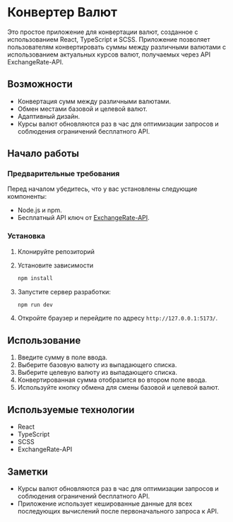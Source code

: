# Конвертер Валют

Это простое приложение для конвертации валют, созданное с использованием React, TypeScript и SCSS. Приложение позволяет пользователям конвертировать суммы между различными валютами с использованием актуальных курсов валют, получаемых через API ExchangeRate-API.

## Возможности

- Конвертация сумм между различными валютами.
- Обмен местами базовой и целевой валют.
- Адаптивный дизайн.
- Курсы валют обновляются раз в час для оптимизации запросов и соблюдения ограничений бесплатного API.

## Начало работы

### Предварительные требования

Перед началом убедитесь, что у вас установлены следующие компоненты:

- Node.js и npm.
- Бесплатный API ключ от [ExchangeRate-API](https://www.exchangerate-api.com/).

### Установка

1. Клонируйте репозиторий

2. Установите зависимости

    ```sh
    npm install
    ```


3. Запустите сервер разработки:

    ```sh
    npm run dev
    ```

4. Откройте браузер и перейдите по адресу `http://127.0.0.1:5173/`.

## Использование

1. Введите сумму в поле ввода.
2. Выберите базовую валюту из выпадающего списка.
3. Выберите целевую валюту из выпадающего списка.
4. Конвертированная сумма отобразится во втором поле ввода.
5. Используйте кнопку обмена для смены базовой и целевой валют.

## Используемые технологии

- React
- TypeScript
- SCSS
- ExchangeRate-API

## Заметки

- Курсы валют обновляются раз в час для оптимизации запросов и соблюдения ограничений бесплатного API.
- Приложение использует кешированные данные для всех последующих вычислений после первоначального запроса к API.